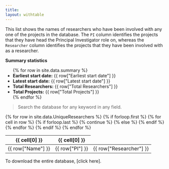 ```yaml
---
title: 
layout: withtable
---
```


This list shows the names of researchers who have been involved with any one of the projects in the database. The `PI` column identifies the projects that they have head the Principal Investigator role on, whereas the `Researcher` column identifies the projects that they have been involved with as a researcher. 

**Summary statistics**

<ul>
{% for row in site.data.summary %}
  <li><strong>Earliest start date:</strong> {{ row["Earliest start date"] }}</li>
  <li><strong>Latest start date:</strong> {{ row["Latest start date"] }}</li>
  <li><strong>Total Researchers:</strong> {{ row["Total Researchers"] }}</li>
  <li><strong>Total Projects:</strong> {{ row["Total Projects"] }}</li>
{% endfor %}
</ul>

    


> Search the database for any keyword in any field.


<table class="display">
  <!-- Proj ID,Status,Title,RDC,Start Year,End Year,PI,Researcher -->
  {% for row in site.data.UniqueResearchers %}
    {% if forloop.first %}
    <thead>
    <tr>
      {% for cell in row %}
        {% if forloop.last %}
        <th>{{ cell[0] }}</th>
          {% continue %}
        {% else %}
        <th>{{ cell[0] }}</th>
        {% endif %}
      {% endfor %}
    </tr>
    </thead>
    {% endif %}

  <!-- manually constructing table -->
  <!-- Name,PI,Researcher -->
  <tr>
    <td> {{ row["Name"] }} </td>
    <td> {{ row["PI"] }} </td>
    <td> {{ row["Researcher"] }} </td>
  </tr>
  {% endfor %}
</table>



To download the entire database, [click here].